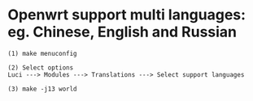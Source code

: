 # Openwrt support multi languages: eg. Chinese, English and Russian

	(1) make menuconfig

	(2) Select options
	Luci ---> Modules ---> Translations ---> Select support languages

	(3) make -j13 world
